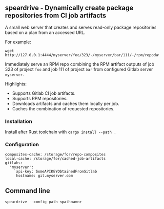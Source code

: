 ## speardrive - Dynamically create package repositories from CI job artifacts

A small web server that creates and serves read-only package repositories
based on a plan from an accessed URL.

For example:

```
wget http://127.0.0.1:4444/myserver/foo/323/-/myserver/bar/111/-/rpm/repodata/repomd.xml
```

Immediately serve an RPM repo combining the RPM artifact outputs of job 323 of
project `foo` and job 111 of project `bar` from configured Gitlab server
`myserver`.


Highlights:

* Supports Gitlab CI job artifacts.
* Supports RPM repositories.
* Downloads artifacts and caches them locally per job.
* Caches the combination of requested repositories.


### Installation

Install after Rust toolchain with `cargo install --path .`


### Configuration

```
composites-cache: /storage/for/repo-composites
local-cache: /storage/for/cached-job-artifacts
gitlabs:
  'myserver':
     api-key: SomeAPIKEYObtainedFromGitlab
     hostname: git.myserver.com
```

## Command line

```
speardrive --config-path <pathname>
```
